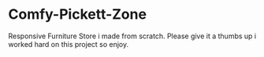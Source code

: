 # Comfy-Pickett-Zone
Responsive Furniture Store i made from scratch.
Please give it a thumbs up i worked hard on this project so enjoy.
